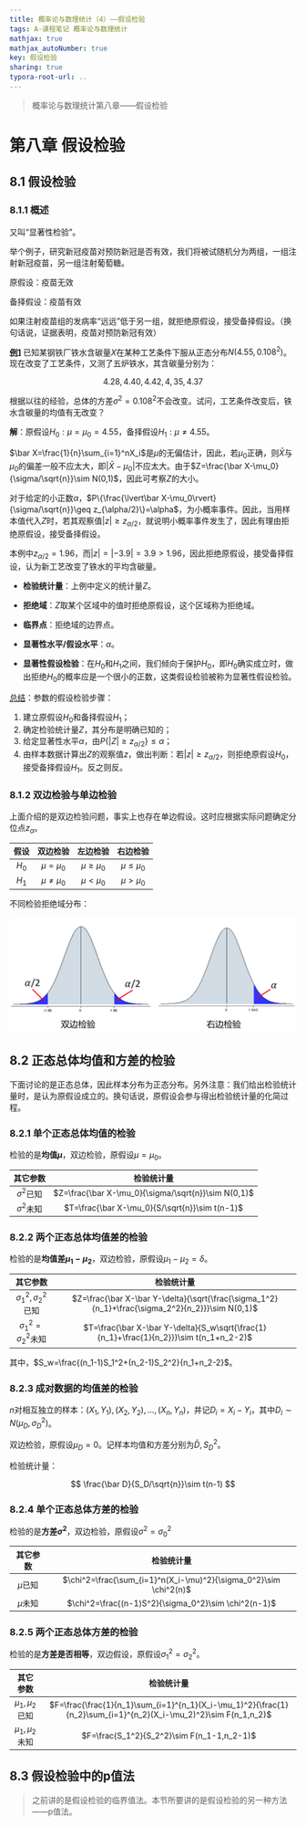 ```yaml
---
title: 概率论与数理统计（4）——假设检验
tags: A-课程笔记 概率论与数理统计
mathjax: true
mathjax_autoNumber: true
key: 假设检验
sharing: true
typora-root-url: ..
---
```


> 概率论与数理统计第八章——假设检验

<!--more-->

# 第八章  假设检验

## 8.1  假设检验

### 8.1.1  概述

又叫“显著性检验”。

举个例子，研究新冠疫苗对预防新冠是否有效，我们将被试随机分为两组，一组注射新冠疫苗，另一组注射葡萄糖。

原假设：疫苗无效

备择假设：疫苗有效

如果注射疫苗组的发病率“远远”低于另一组，就拒绝原假设，接受备择假设。（换句话说，证据表明，疫苗对预防新冠有效）

**<u>例1</u>**  已知某钢铁厂铁水含碳量$X$在某种工艺条件下服从正态分布$N(4.55,0.108^2)$。现在改变了工艺条件，又测了五炉铁水，其含碳量分别为：

$$
4.28,4.40,4.42,4,35,4.37
$$

根据以往的经验，总体的方差$\sigma^2=0.108^2$不会改变。试问，工艺条件改变后，铁水含碳量的均值有无改变？

**解**：原假设$H_0:\mu=\mu_0=4.55$，备择假设$H_1:\mu\neq 4.55$。

$\bar X=\frac{1}{n}\sum_{i=1}^nX_i$是$\mu$的无偏估计，因此，若$\mu_0$正确，则$\bar X$与$\mu_0$的偏差一般不应太大，即$\lvert\bar X-\mu_0\rvert$不应太大。由于$Z=\frac{\bar X-\mu_0}{\sigma/\sqrt{n}}\sim N(0,1)$，因此可考察$Z$的大小。

对于给定的小正数$\alpha$，$P\{\frac{\lvert\bar X-\mu_0\rvert}{\sigma/\sqrt{n}}\geq z_{\alpha/2}\}=\alpha$，为小概率事件。因此，当用样本值代入$Z$时，若其观察值$\lvert z\rvert\geq z_{\alpha/2}$，就说明小概率事件发生了，因此有理由拒绝原假设，接受备择假设。

本例中$z_{\alpha/2}=1.96$，而$\lvert z\rvert=\lvert -3.9\rvert =3.9>1.96$，因此拒绝原假设，接受备择假设，认为新工艺改变了铁水的平均含碳量。

- **检验统计量**：上例中定义的统计量$Z$。

- **拒绝域**：$Z$取某个区域中的值时拒绝原假设，这个区域称为拒绝域。

- **临界点**：拒绝域的边界点。

- **显著性水平/假设水平**：$\alpha$。

- **显著性假设检验**：在$H_0$和$H_1$之间，我们倾向于保护$H_0$，即$H_0$确实成立时，做出拒绝$H_0$的概率应是一个很小的正数，这类假设检验被称为显著性假设检验。

<u>总结</u>：参数的假设检验步骤：
1. 建立原假设$H_0$和备择假设$H_1$；
2. 确定检验统计量$Z$，其分布是明确已知的；
3. 给定显著性水平$\alpha$，由$P\{\lvert Z\rvert\geq z_{\alpha/2}\}\leq \alpha$；
4. 由样本数据计算出$Z$的观察值$z$，做出判断：若$\lvert z\rvert\geq z_{\alpha/2}$，则拒绝原假设$H_0$，接受备择假设$H_1$。反之则反。

### 8.1.2  双边检验与单边检验

上面介绍的是双边检验问题，事实上也存在单边假设。这时应根据实际问题确定分位点$z_{\alpha}$。

|假设|双边检验|左边检验|右边检验|
|:--:|:--:|:--:|:--:|
|$H_0$|$\mu=\mu_0$|$\mu \geq \mu_0$|$\mu \leq \mu_0$|
|$H_1$|$\mu \neq \mu_0$|$\mu < \mu_0$|$\mu > \mu_0$|

不同检验拒绝域分布：

![单双边检验](\assets\images\概统第八章\单双边检验.png)

## 8.2  正态总体均值和方差的检验

下面讨论的是正态总体，因此样本分布为正态分布。另外注意：我们给出检验统计量时，是认为原假设成立的。换句话说，原假设会参与得出检验统计量的化简过程。

### 8.2.1  单个正态总体均值的检验

检验的是**均值$\mu$**，双边检验，原假设$\mu=\mu_0$。

|其它参数|检验统计量|
|:--:|:--:|
|$\sigma^2$已知|$Z=\frac{\bar X-\mu_0}{\sigma/\sqrt{n}}\sim N(0,1)$|
|$\sigma^2$未知|$T=\frac{\bar X-\mu_0}{S/\sqrt{n}}\sim t(n-1)$|

### 8.2.2  两个正态总体均值差的检验

检验的是**均值差$\mu_1-\mu_2$**，双边检验，原假设$\mu_1-\mu_2=\delta$。

|其它参数|检验统计量|
|:--:|:--:|
|$\sigma_1^2,\sigma_2^2$已知|$Z=\frac{\bar X-\bar Y-\delta}{\sqrt{\frac{\sigma_1^2}{n_1}+\frac{\sigma_2^2}{n_2}}}\sim N(0,1)$|
|$\sigma_1^2=\sigma_2^2$未知|$T=\frac{\bar X-\bar Y-\delta}{S_w\sqrt{\frac{1}{n_1}+\frac{1}{n_2}}}\sim t(n_1+n_2-2)$|

其中，$S_w=\frac{(n_1-1)S_1^2+(n_2-1)S_2^2}{n_1+n_2-2}$。

### 8.2.3  成对数据的均值差的检验

$n$对相互独立的样本：$(X_1,Y_1),(X_2,Y_2),...,(X_n,Y_n)$，并记$D_i=X_i-Y_i$，其中$D_i\sim N(\mu_D,\sigma_D^2)$。

双边检验，原假设$\mu_D=0$。记样本均值和方差分别为$\bar D,S_D^2$。

检验统计量：

$$
\frac{\bar D}{S_D/\sqrt{n}}\sim t(n-1)
$$

### 8.2.4  单个正态总体方差的检验

检验的是**方差$\sigma^2$**，双边检验，原假设$\sigma^2=\sigma_0^2$

|其它参数|检验统计量|
|:--:|:--:|
|$\mu$已知|$\chi^2=\frac{\sum_{i=1}^n(X_i-\mu)^2}{\sigma_0^2}\sim \chi^2(n)$|
|$\mu$未知|$\chi^2=\frac{(n-1)S^2}{\sigma_0^2}\sim \chi^2(n-1)$|

### 8.2.5  两个正态总体方差的检验

检验的是**方差是否相等**，双边假设，原假设$\sigma_1^2=\sigma_2^2$。

|其它参数|检验统计量|
|:--:|:--:|
|$\mu_1,\mu_2$已知|$F=\frac{\frac{1}{n_1}\sum_{i=1}^{n_1}(X_i-\mu_1)^2}{\frac{1}{n_2}\sum_{i=1}^{n_2}(X_i-\mu_2)^2}\sim F(n_1,n_2)$|
|$\mu_1,\mu_2$未知|$F=\frac{S_1^2}{S_2^2}\sim F(n_1-1,n_2-1)$|

## 8.3  假设检验中的p值法

> 之前讲的是假设检验的临界值法。本节所要讲的是假设检验的另一种方法——p值法。

